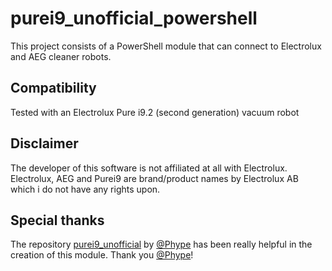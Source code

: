 purei9_unofficial_powershell
============================

This project consists of a PowerShell module that can connect to Electrolux and AEG cleaner robots.

Compatibility
-------------

Tested with an Electrolux Pure i9.2 (second generation) vacuum robot

Disclaimer
----------

The developer of this software is not affiliated at all with Electrolux. Electrolux, AEG and Purei9 are brand/product names by Electrolux AB which i do not have any rights upon.

Special thanks
--------------

The repository [purei9_unofficial](https://github.com/Phype/purei9_unofficial) by [@Phype](https://github.com/Phype) has been really helpful in the creation of this module. Thank you [@Phype](https://github.com/Phype)!
